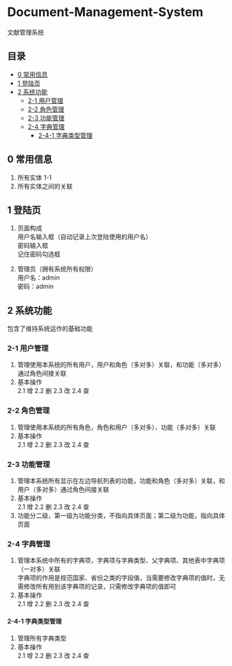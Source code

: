 # Document-Management-System

文献管理系统

## 目录

* [0 常用信息](#0-常用信息)
* [1 登陆页](#1-登陆页)
* [2 系统功能](#2-系统功能)
  * [2-1 用户管理](#2-1-用户管理)
  * [2-2 角色管理](#2-2-角色管理)
  * [2-3 功能管理](#2-3-功能管理)
  * [2-4 字典管理](#2-4-字典管理)
    * [2-4-1 字典类型管理](#2-4-1-字典类型管理)

## 0 常用信息

1. 所有实体
  1-1 
2. 所有实体之间的关联

## 1 登陆页

1. 页面构成  
用户名输入框（自动记录上次登陆使用的用户名）  
密码输入框  
记住密码勾选框  

2. 管理员（拥有系统所有权限）  
用户名：admin  
密码：admin

## 2 系统功能

包含了维持系统运作的基础功能

### 2-1 用户管理

1. 管理使用本系统的所有用户，用户和角色（多对多）关联，和功能（多对多）通过角色间接关联
2. 基本操作  
  2.1 增
  2.2 删
  2.3 改
  2.4 查

### 2-2 角色管理

1. 管理使用本系统的所有角色，角色和用户（多对多）、功能（多对多）关联
2. 基本操作  
  2.1 增
  2.2 删
  2.3 改
  2.4 查

### 2-3 功能管理

1. 管理本系统所有显示在左边导航列表的功能，功能和角色（多对多）关联，和用户（多对多）通过角色间接关联
2. 基本操作  
  2.1 增
  2.2 删
  2.3 改
  2.4 查
3. 功能分二级，第一级为功能分类，不指向具体页面；第二级为功能，指向具体页面

### 2-4 字典管理

1. 管理本系统中所有的字典项，字典项与字典类型、父字典项、其他表中字典项（一对多）关联  
字典项的作用是规范国家、省份之类的字段值，当需要修改字典项的值时，无需修改所有用到该字典项的记录，只需修改字典项的值即可  
2. 基本操作  
  2.1 增
  2.2 删
  2.3 改
  2.4 查

#### 2-4-1 字典类型管理

1. 管理所有字典类型
2. 基本操作  
  2.1 增
  2.2 删
  2.3 改
  2.4 查
